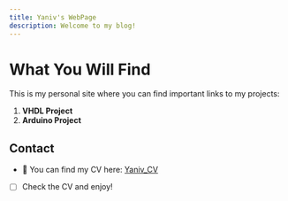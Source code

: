 ```yaml
---
title: Yaniv's WebPage  
description: Welcome to my blog!
---
```


# What You Will Find

This is my personal site where you can find important links to my projects:

1. **VHDL Project**
2. **Arduino Project**

## Contact

- 📄 You can find my CV here: [Yaniv_CV](https://1drv.ms/b/c/8b2d43fbe2a619ac/EZk18QfG-qNPsZipRoC96e4BLhGtekeyjdjz9F4Zb--Gtg?e=QkT0cX)

- [ ] Check the CV and enjoy!
